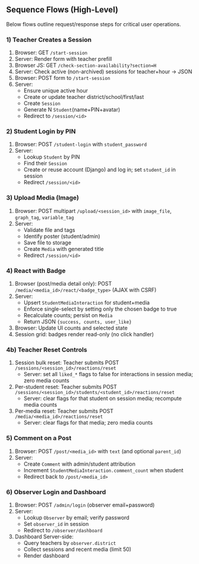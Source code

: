 ## Sequence Flows (High-Level)

Below flows outline request/response steps for critical user operations.

### 1) Teacher Creates a Session
1. Browser: GET `/start-session`
2. Server: Render form with teacher prefill
3. Browser JS: GET `/check-section-availability?section=H`
4. Server: Check active (non-archived) sessions for teacher+hour → JSON
5. Browser: POST form to `/start-session`
6. Server:
   - Ensure unique active hour
   - Create or update teacher district/school/first/last
   - Create `Session`
   - Generate N `Student`(name+PIN+avatar)
   - Redirect to `/session/<id>`

### 2) Student Login by PIN
1. Browser: POST `/student-login` with `student_password`
2. Server:
   - Lookup `Student` by PIN
   - Find their `Session`
   - Create or reuse account (Django) and log in; set `student_id` in session
   - Redirect `/session/<id>`

### 3) Upload Media (Image)
1. Browser: POST multipart `/upload/<session_id>` with `image_file`, `graph_tag`, `variable_tag`
2. Server:
   - Validate file and tags
   - Identify poster (student/admin)
   - Save file to storage
   - Create `Media` with generated title
   - Redirect `/session/<id>`

### 4) React with Badge
1. Browser (post/media detail only): POST `/media/<media_id>/react/<badge_type>` (AJAX with CSRF)
2. Server:
   - Upsert `StudentMediaInteraction` for student+media
   - Enforce single-select by setting only the chosen badge to true
   - Recalculate counts; persist on `Media`
   - Return JSON `{success, counts, user_like}`
3. Browser: Update UI counts and selected state
4. Session grid: badges render read-only (no click handler)

### 4b) Teacher Reset Controls
1. Session bulk reset: Teacher submits POST `/sessions/<session_id>/reactions/reset`
   - Server: set all `liked_*` flags to false for interactions in session media; zero media counts
2. Per-student reset: Teacher submits POST `/sessions/<session_id>/students/<student_id>/reactions/reset`
   - Server: clear flags for that student on session media; recompute media counts
3. Per-media reset: Teacher submits POST `/media/<media_id>/reactions/reset`
   - Server: clear flags for that media; zero media counts

### 5) Comment on a Post
1. Browser: POST `/post/<media_id>` with `text` (and optional `parent_id`)
2. Server:
   - Create `Comment` with admin/student attribution
   - Increment `StudentMediaInteraction.comment_count` when student
   - Redirect back to `/post/<media_id>`

### 6) Observer Login and Dashboard
1. Browser: POST `/admin/login` (observer email+password)
2. Server:
   - Lookup `Observer` by email; verify password
   - Set `observer_id` in session
   - Redirect to `/observer/dashboard`
3. Dashboard Server-side:
   - Query teachers by `observer.district`
   - Collect sessions and recent media (limit 50)
   - Render dashboard
